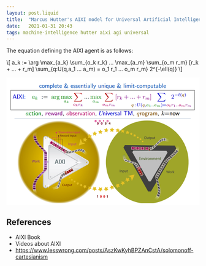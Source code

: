 ```yaml
---
layout: post.liquid
title:  "Marcus Hutter's AIXI model for Universal Artificial Intelligence"
date:   2021-01-31 20:43
tags: machine-intelligence hutter aixi agi universal
---
```


The equation defining the AIXI agent is as follows:

\\[ 
    a_k := \arg \max_{a_k} \sum_{o_k r_k} ... 
        \max_{a_m} \sum_{o_m r_m} [r_k + ... + r_m] 
        \sum_{q:U(q,a_1 ... a_m) = o_1 r_1 ... o_m r_m} 2^{-\ell(q)}
\\]


![AIXI](/assets/images/aixi.png "AIXI")

## References

- AIXI Book
- Videos about AIXI
- https://www.lesswrong.com/posts/AszKwKyhBPZAnCstA/solomonoff-cartesianism

